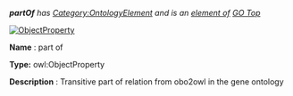 ___partOf__ 
 has
 [Category:OntologyElement](../../Category/OntologyElement "Category:OntologyElement") 
 and is an
 [element of](../../Property/ElementOf "Property:ElementOf") 
[GO Top](../../Submissions/GO_Top "Submissions:GO Top")_




  





[![ObjectProperty](../../images/thumb/c/c3/ObjectProperty.gif/45px-ObjectProperty.gif)](../../Image/ObjectProperty.gif "ObjectProperty")


__Name__ 
 : part of
 



__Type:__ 
 owl:ObjectProperty
 



__Description__ 
 : Transitive part of relation from obo2owl in the gene ontology
